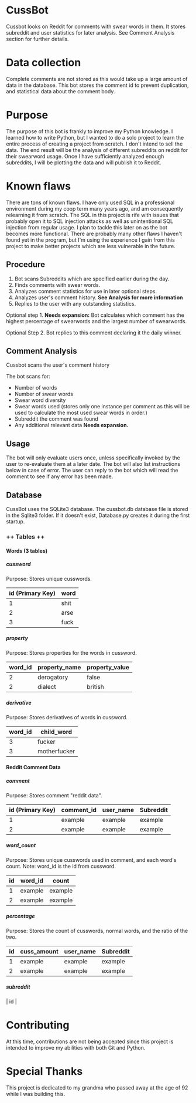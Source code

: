 # CussBot

Cussbot looks on Reddit for comments with swear words in them. It stores subreddit
and user statistics for later analysis. See Comment Analysis section for further 
details.

# Data collection

Complete comments are not stored as this would take up a large amount of data in the
database. This bot stores the comment id to prevent duplication, and statistical data
about the comment body. 

# Purpose

The purpose of this bot is frankly to improve my Python knowledge. I learned how to 
write Python, but I wanted to do a solo project to learn the entire process of creating 
a project from scratch. I don't intend to sell the data. The end result will be the 
analysis of different subreddits on reddit for their swearword usage. Once I have 
sufficiently analyzed enough subreddits, I will be plotting the data and will publish 
it to Reddit. 

# Known flaws

There are tons of known flaws. I have only used SQL in a professional environment during
my coop term many years ago, and am consequently relearning it from scratch. The SQL in
this project is rife with issues that probably open it to SQL injection attacks as well as
unintentional SQL injection from regular usage. I plan to tackle this later on as the bot
becomes more functional. There are probably many other flaws I haven't found yet in the
program, but I'm using the experience I gain from this project to make better projects
which are less vulnerable in the future.

## Procedure

1. Bot scans Subreddits which are specified earlier during the day. 
2. Finds comments with swear words. 
3. Analyzes comment statistics for use in later optional steps.
4. Analyzes user's comment history. **See Analysis for more information**
5. Replies to the user with any outstanding statistics.

Optional step 1. **Needs expansion:** Bot calculates which comment has the highest percentage of swearwords and the largest number
of swearwords. 

Optional Step 2. Bot replies to this comment declaring it the daily winner.

## Comment Analysis

Cussbot scans the user's comment history 

The bot scans for:

- Number of words
- Number of swear words
- Swear word diversity
- Swear words used (stores only one instance per comment as this will be used to 
calculate the most used swear words in order.)
- Subreddit the comment was found
- Any additional relevant data **Needs expansion.**

## Usage

The bot will only evaluate users once, unless specifically invoked by the user to 
re-evaluate them at a later date. The bot will also list instructions below in case
of error. The user can reply to the bot which will read the comment to see if any
error has been made. 

## Database

CussBot uses the SQLite3 database. The cussbot.db database file is stored in the Sqlite3
folder. If it doesn't exist, Database.py creates it during the first startup.

### ++ Tables ++

#### Words (3 tables)

##### cussword

Purpose: Stores unique cusswords.

| id (Primary Key)| word  |
| --------------- | ----- |
| 1               | shit  |
| 2               | arse  |
| 3               | fuck  |

##### property

Purpose: Stores properties for the words in cussword.

| word_id | property_name | property_value |
| ------- | ------------- | -------------- |
| 2       | derogatory    | false          |
| 2       | dialect       | british        |

##### derivative

Purpose: Stores derivatives of words in cussword.

| word_id | child_word   |
| ------- | ------------ |
| 3       | fucker       |
| 3       | motherfucker | 

#### Reddit Comment Data

##### comment

Purpose: Stores comment "reddit data".

| id (Primary Key) | comment_id | user_name | Subreddit |
|------------------|------------|-----------|-----------|
| 1                | example    |example    |example    |
| 2                | example    |example    |example    |

##### word_count

Purpose: Stores unique cusswords used in comment, and each word's count.
Note: word_id is the id from cussword.

| id         | word_id    | count     |
|------------|------------|-----------|
| 1          | example    |example    |
| 2          | example    |example    |

##### percentage

Purpose: Stores the count of cusswords, normal words, and the ratio of the two.

| id         | cuss_amount | user_name | Subreddit |
|------------|-------------|-----------|-----------|
| 1          | example    |example    |example    |
| 2          | example    |example    |example    |



##### subreddit

| id               | 

# Contributing

At this time, contributions are not being accepted since this project is intended 
to improve my abilities with both Git and Python. 


# Special Thanks

This project is dedicated to my grandma who passed away at the age of 92 while I was
building this. 
